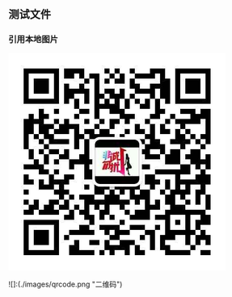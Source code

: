 测试文件
-------------

### 引用本地图片

[![qrcode]](blog.weifanfou.com)

[qrcode]:./images/qrcode.png "二维码"

![]:(./images/qrcode.png "二维码")